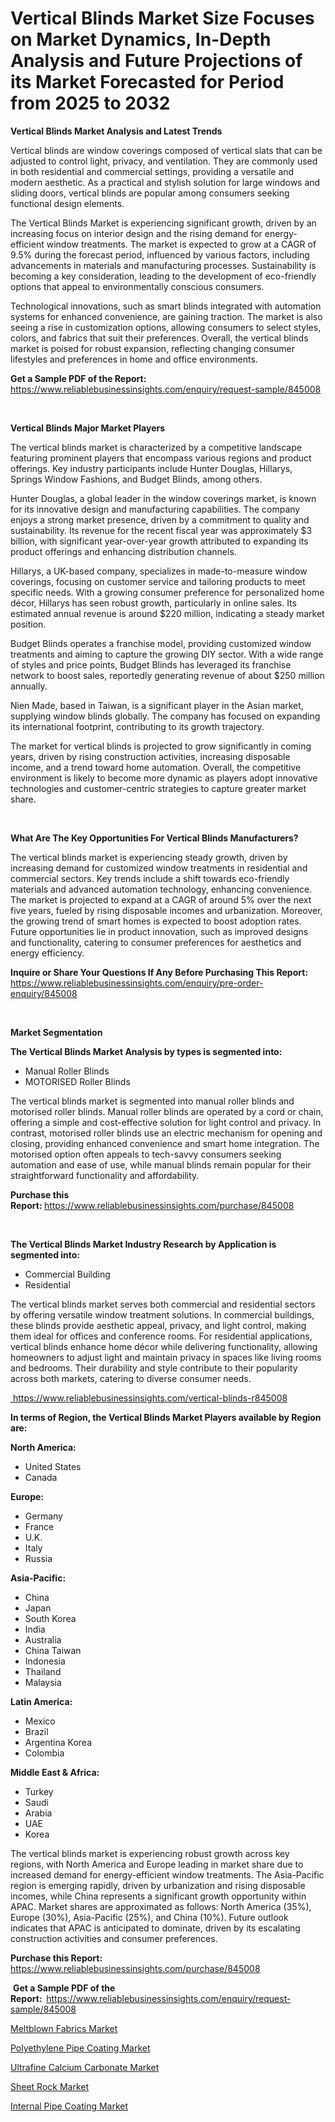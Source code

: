 <p><h1>Vertical Blinds Market Size Focuses on Market Dynamics, In-Depth Analysis and Future Projections of its Market Forecasted for Period from 2025 to 2032</h1></p><p><strong>Vertical Blinds Market Analysis and Latest Trends</strong></p>
<p><p>Vertical blinds are window coverings composed of vertical slats that can be adjusted to control light, privacy, and ventilation. They are commonly used in both residential and commercial settings, providing a versatile and modern aesthetic. As a practical and stylish solution for large windows and sliding doors, vertical blinds are popular among consumers seeking functional design elements.</p><p>The Vertical Blinds Market is experiencing significant growth, driven by an increasing focus on interior design and the rising demand for energy-efficient window treatments. The market is expected to grow at a CAGR of 9.5% during the forecast period, influenced by various factors, including advancements in materials and manufacturing processes. Sustainability is becoming a key consideration, leading to the development of eco-friendly options that appeal to environmentally conscious consumers. </p><p>Technological innovations, such as smart blinds integrated with automation systems for enhanced convenience, are gaining traction. The market is also seeing a rise in customization options, allowing consumers to select styles, colors, and fabrics that suit their preferences. Overall, the vertical blinds market is poised for robust expansion, reflecting changing consumer lifestyles and preferences in home and office environments.</p></p>
<p><strong>Get a Sample PDF of the Report:&nbsp;</strong> <a href="https://www.reliablebusinessinsights.com/enquiry/request-sample/845008?utm_campaign=84&utm_medium=2&utm_source=Github&utm_content=ia&utm_term=01042025&utm_id=vertical-blinds">https://www.reliablebusinessinsights.com/enquiry/request-sample/845008</a></p>
<p>&nbsp;</p>
<p><strong>Vertical Blinds Major Market Players</strong></p>
<p><p>The vertical blinds market is characterized by a competitive landscape featuring prominent players that encompass various regions and product offerings. Key industry participants include Hunter Douglas, Hillarys, Springs Window Fashions, and Budget Blinds, among others. </p><p>Hunter Douglas, a global leader in the window coverings market, is known for its innovative design and manufacturing capabilities. The company enjoys a strong market presence, driven by a commitment to quality and sustainability. Its revenue for the recent fiscal year was approximately $3 billion, with significant year-over-year growth attributed to expanding its product offerings and enhancing distribution channels.</p><p>Hillarys, a UK-based company, specializes in made-to-measure window coverings, focusing on customer service and tailoring products to meet specific needs. With a growing consumer preference for personalized home décor, Hillarys has seen robust growth, particularly in online sales. Its estimated annual revenue is around $220 million, indicating a steady market position.</p><p>Budget Blinds operates a franchise model, providing customized window treatments and aiming to capture the growing DIY sector. With a wide range of styles and price points, Budget Blinds has leveraged its franchise network to boost sales, reportedly generating revenue of about $250 million annually. </p><p>Nien Made, based in Taiwan, is a significant player in the Asian market, supplying window blinds globally. The company has focused on expanding its international footprint, contributing to its growth trajectory. </p><p>The market for vertical blinds is projected to grow significantly in coming years, driven by rising construction activities, increasing disposable income, and a trend toward home automation. Overall, the competitive environment is likely to become more dynamic as players adopt innovative technologies and customer-centric strategies to capture greater market share.</p></p>
<p>&nbsp;</p>
<p><strong>What Are The Key Opportunities For Vertical Blinds Manufacturers?</strong></p>
<p><p>The vertical blinds market is experiencing steady growth, driven by increasing demand for customized window treatments in residential and commercial sectors. Key trends include a shift towards eco-friendly materials and advanced automation technology, enhancing convenience. The market is projected to expand at a CAGR of around 5% over the next five years, fueled by rising disposable incomes and urbanization. Moreover, the growing trend of smart homes is expected to boost adoption rates. Future opportunities lie in product innovation, such as improved designs and functionality, catering to consumer preferences for aesthetics and energy efficiency.</p></p>
<p><strong>Inquire or Share Your Questions If Any Before Purchasing This Report:</strong> <a href="https://www.reliablebusinessinsights.com/enquiry/pre-order-enquiry/845008?utm_campaign=84&utm_medium=2&utm_source=Github&utm_content=ia&utm_term=01042025&utm_id=vertical-blinds">https://www.reliablebusinessinsights.com/enquiry/pre-order-enquiry/845008</a></p>
<p>&nbsp;</p>
<p><strong>Market Segmentation</strong></p>
<p><strong>The Vertical Blinds Market Analysis by types is segmented into:</strong></p>
<p><ul><li>Manual Roller Blinds</li><li>MOTORISED Roller Blinds</li></ul></p>
<p><p>The vertical blinds market is segmented into manual roller blinds and motorised roller blinds. Manual roller blinds are operated by a cord or chain, offering a simple and cost-effective solution for light control and privacy. In contrast, motorised roller blinds use an electric mechanism for opening and closing, providing enhanced convenience and smart home integration. The motorised option often appeals to tech-savvy consumers seeking automation and ease of use, while manual blinds remain popular for their straightforward functionality and affordability.</p></p>
<p><strong>Purchase this Report:&nbsp;</strong><a href="https://www.reliablebusinessinsights.com/purchase/845008?utm_campaign=84&utm_medium=2&utm_source=Github&utm_content=ia&utm_term=01042025&utm_id=vertical-blinds">https://www.reliablebusinessinsights.com/purchase/845008</a></p>
<p>&nbsp;</p>
<p><strong>The Vertical Blinds Market Industry Research by Application is segmented into:</strong></p>
<p><ul><li>Commercial Building</li><li>Residential</li></ul></p>
<p><p>The vertical blinds market serves both commercial and residential sectors by offering versatile window treatment solutions. In commercial buildings, these blinds provide aesthetic appeal, privacy, and light control, making them ideal for offices and conference rooms. For residential applications, vertical blinds enhance home décor while delivering functionality, allowing homeowners to adjust light and maintain privacy in spaces like living rooms and bedrooms. Their durability and style contribute to their popularity across both markets, catering to diverse consumer needs.</p></p>
<p><a href="https://www.reliablebusinessinsights.com/vertical-blinds-r845008?utm_campaign=84&utm_medium=2&utm_source=Github&utm_content=ia&utm_term=01042025&utm_id=vertical-blinds">&nbsp;https://www.reliablebusinessinsights.com/vertical-blinds-r845008</a></p>
<p><strong>In terms of Region, the Vertical Blinds Market Players available by Region are:</strong></p>
<p>
    <p> <strong> North America: </strong>
        <ul>
            <li>United States</li>
            <li>Canada</li>
        </ul>
        </p> 
    <p> <strong> Europe: </strong>
        <ul>
            <li>Germany</li>
            <li>France</li>
            <li>U.K.</li>
            <li>Italy</li>
            <li>Russia</li>
        </ul>
        </p> 
    <p> <strong> Asia-Pacific: </strong>
        <ul>
            <li>China</li>
            <li>Japan</li>
            <li>South Korea</li>
            <li>India</li>
            <li>Australia</li>
            <li>China Taiwan</li>
            <li>Indonesia</li>
            <li>Thailand</li>
            <li>Malaysia</li>
        </ul>
        </p> 
    <p> <strong> Latin America: </strong>
        <ul>
            <li>Mexico</li>
            <li>Brazil</li>
            <li>Argentina Korea</li>
            <li>Colombia</li>
        </ul>
        </p> 
    <p> <strong> Middle East & Africa: </strong>
        <ul>
            <li>Turkey</li>
            <li>Saudi</li>
            <li>Arabia</li>
            <li>UAE</li>
            <li>Korea</li>
        </ul>
    </p>
    </p>
<p><p>The vertical blinds market is experiencing robust growth across key regions, with North America and Europe leading in market share due to increased demand for energy-efficient window treatments. The Asia-Pacific region is emerging rapidly, driven by urbanization and rising disposable incomes, while China represents a significant growth opportunity within APAC. Market shares are approximated as follows: North America (35%), Europe (30%), Asia-Pacific (25%), and China (10%). Future outlook indicates that APAC is anticipated to dominate, driven by its escalating construction activities and consumer preferences.</p></p>
<p><strong>Purchase this Report: </strong><a href="https://www.reliablebusinessinsights.com/purchase/845008?utm_campaign=84&utm_medium=2&utm_source=Github&utm_content=ia&utm_term=01042025&utm_id=vertical-blinds">https://www.reliablebusinessinsights.com/purchase/845008</a></p>
<p>&nbsp;<strong>Get a Sample PDF of the Report:&nbsp;&nbsp;</strong><a href="https://www.reliablebusinessinsights.com/enquiry/request-sample/845008?utm_campaign=84&utm_medium=2&utm_source=Github&utm_content=ia&utm_term=01042025&utm_id=vertical-blinds">https://www.reliablebusinessinsights.com/enquiry/request-sample/845008</a></p>
<p><strong></strong></p>
<p><p><a href="https://github.com/gilerzelko7a/Market-Research-Report-List-1/blob/main/meltblown-fabrics-market.md?utm_campaign=84&utm_medium=2&utm_source=Github&utm_content=ia&utm_term=01042025&utm_id=vertical-blinds">Meltblown Fabrics Market</a></p><p><a href="https://github.com/sentoljinqiu/Market-Research-Report-List-1/blob/main/polyethylene-pipe-coating-market.md?utm_campaign=84&utm_medium=2&utm_source=Github&utm_content=ia&utm_term=01042025&utm_id=vertical-blinds">Polyethylene Pipe Coating Market</a></p><p><a href="https://github.com/vandelmanize/Market-Research-Report-List-1/blob/main/ultrafine-calcium-carbonate-market.md?utm_campaign=84&utm_medium=2&utm_source=Github&utm_content=ia&utm_term=01042025&utm_id=vertical-blinds">Ultrafine Calcium Carbonate Market</a></p><p><a href="https://github.com/saribuissawi/Market-Research-Report-List-1/blob/main/sheet-rock-market.md?utm_campaign=84&utm_medium=2&utm_source=Github&utm_content=ia&utm_term=01042025&utm_id=vertical-blinds">Sheet Rock Market</a></p><p><a href="https://github.com/kecixayaab/Market-Research-Report-List-1/blob/main/internal-pipe-coating-market.md?utm_campaign=84&utm_medium=2&utm_source=Github&utm_content=ia&utm_term=01042025&utm_id=vertical-blinds">Internal Pipe Coating Market</a></p></p>